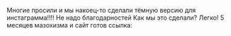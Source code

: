 Многие просили и мы накоец-то сделали тёмную версию для инстаграмма!!!!
Не надо благодарностей
Как мы это сделали? Легко! 5 месяцев мазохизма и сайт готов
ссылка:
